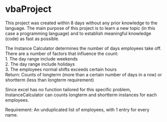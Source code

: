 # vbaProject
This project was created within 8 days without any prior knowledge to the language. The main purpose of this project is to learn a new topic (in this case a programming language) and to establish meaningful knowledge (code) as fast as possible.                          
          
The Instance Calculator determines the number of days employees take off. There are a number of factors that influence the count:        
    1. The day range include weekends  
    2. The day range include holidays        
    3. The employees normal shifts exceeds certain hours  
Return: Counts of longterm (more than a certain number of days in a row) or shortterm (less than longterm requirement)  
      
Since excel has no function tailored for this specific problem, InstanceCalculator can counts longterm and shortterm instances for each employees.      
   
Requirement: An unduplicated list of employees, with 1 entry for every name.    
  
  
